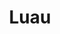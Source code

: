 ---
codehost: https://github.com/luau-lang/luau
logohandle: luau
sort: luau
title: Luau
website: https://luau.org/
---